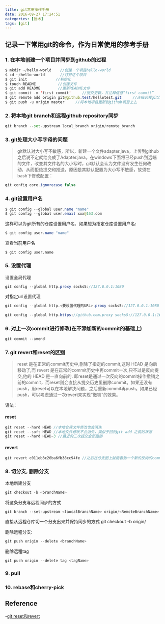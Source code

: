 ```yaml
---
title: git常用操作手册
date: 2016-09-27 17:24:51
categories: [技术]
tags: [git]
---
```


## 记录一下常用git的命令，作为日常使用的参考手册

### 1. 在本地创建一个项目并同步到github的过程

```java
$ mkdir ~/hello-world    //创建一个项目hello-world
$ cd ~/hello-world       //打开这个项目
$ git init             //初始化 
$ touch README   		//创建文件
$ git add README        //更新README文件
$ git commit -m 'first commit'     //提交更新，并注释信息“first commit”
$ git remote add origin git@github.test/hellotest.git     //连接远程github项目  
$ git push -u origin master     //将本地项目更新到github项目上去
```

### 2.  将本地git branch和远程github repository同步

```python
git branch --set-upstream local_branch origin/remote_branch
```

<!--more-->

### 3. git处理大小写字母的问题

> git默认对大小写不敏感，所以，新建一个文件adapter.java，上传到github之后说不定就给变成了Adapter.java。在windows下面将已经push到远端的文件，改变其文件名的大小写时，git默认会认为文件没有发生任何改动，从而拒绝提交和推送，原因是其默认配置为大小写不敏感，故须在bash下修改配置：

```java
git config core.ignorecase false 
```

### 4. git设置用户名

```java
$ git config --global user.name "name"
$ git config --global user.email xxx@163.com
```
这样可以为git所有的仓库设置用户名，如果想为指定仓库设置用户名:

```java
$ git config user.name "name"
```
查看当前用户名
```
$ git config user.name 
```

### 5. 设置代理

设置全局代理
```java
git config --global http.proxy socks5://127.0.0.1:1080
```

对指定url设置代理
```java
git config --global http.<要设置代理的URL>.proxy socks5://127.0.0.1:1080
 
git config --global http.https://github.com.proxy socks5://127.0.0.1:1080
```

### 6. 对上一次commit进行修改(在不添加新的commit的基础上)
```java
git commit --amend
```

### 7. git revert和reset的区别
> reset 是在正常的commit历史中,删除了指定的commit,这时 HEAD 是向后移动了,而 revert 是在正常的commit历史中再commit一次,只不过是反向提交,他的 HEAD 是一直向前的. 即reset是通过一次反向的commit操作撤销之前的commit，而reset则会直接从提交历史里删除commit。如果还没有push，用reset可以在本地解决问题，之后重新commit再push。如果已经push，可以考虑通过一次revert来实现“撤销”的效果。


语法：
#### reset
```java
git reset --hard HEAD //本地仓库文件修改也会消失
git reset --soft HEAD //本地文件修改不会消失，类似于回到git add 之前的状态
git reset --hard HEAD~3 //最近的三次提交全部撤销
```

#### revert
```java
git revert c011eb3c20ba6fb38cc94fe //之后在分支图上就能看到一个新的反向的commit，push即可。
```

### 8. 切分支, 删除分支
本地新建分支
```java
git checkout -b <branchName>
```
将这条分支与远程同步的方式
```java
git branch --set-upstream <laocalBranchName> origin/<RemoteBranchName>
```
直接从远程仓库切一个分支出来并保持同步的方式
git checkout -b <branchName> origin/<branchName>


删除远程分支:
```java
git push origin --delete <branchName>
```
删除远程tag
```java
git push origin --delete tag <tagName>
```


### 9. pull

### 10. rebase和cherry-pick


## Reference
-[git reset和revert](http://yijiebuyi.com/blog/8f985d539566d0bf3b804df6be4e0c90.html) 